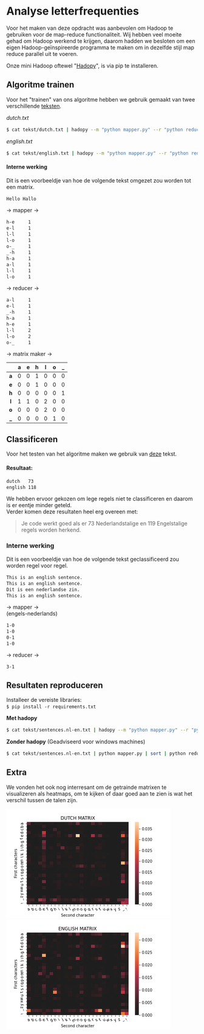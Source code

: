 # Analyse letterfrequenties
Voor het maken van deze opdracht was aanbevolen om Hadoop te gebruiken voor de map-reduce functionaliteit. Wij hebben veel moeite gehad om Hadoop werkend te krijgen, daarom hadden we besloten om een eigen Hadoop-geïnspireerde programma te maken om in dezelfde stijl map reduce parallel uit te voeren. 

Onze mini Hadoop oftewel "[Hadopy](https://github.com/MariaDukmak/Hadopy)", is via pip te installeren.


## Algoritme trainen 
Voor het "trainen" van ons algoritme hebben we gebruik gemaakt van twee verschillende  [teksten](https://github.com/MariaDukmak/DIP/tree/main/letterfrequenties/text). 

*dutch.txt*
```bash 
$ cat tekst/dutch.txt | hadopy --m "python mapper.py" --r "python reducer.py" | python matrix_saver.py dutch
```

*english.txt*
```bash 
$ cat tekst/english.txt | hadopy --m "python mapper.py" --r "python reducer.py" | python matrix_saver.py english
```

#### Interne werking
Dit is een voorbeeldje van hoe de volgende tekst omgezet zou worden tot een matrix.
```
Hello Hallo
```
→ mapper →
```
h-e     1
e-l     1
l-l     1
l-o     1
o-_     1
_-h     1
h-a     1
a-l     1
l-l     1
l-o     1
```
→ reducer →
```
a-l     1
e-l     1
_-h     1
h-a     1
h-e     1
l-l     2
l-o     2
o-_     1
```
→ matrix maker → 

|   | **a** | **e** | **h** | **l** | **o** | **_** |
| :------------: | :------------: | :------------: | :------------: | :------------: | :------------: | :------------: |
| **a** | 0 | 0 | 1 | 0 | 0 | 0 |
| **e** | 0 | 0 | 1 | 0 | 0 | 0 |
| **h** | 0 | 0 | 0 | 0 | 0 | 1 |
| **l**| 1 | 1 | 0 | 2 | 0 | 0 |
| **o** | 0 | 0 | 0 | 2 | 0 | 0 |
| **_** | 0 | 0 | 0 | 0 | 1 | 0 |

## Classificeren
Voor het testen van het algoritme maken we gebruik van [deze](https://github.com/MariaDukmak/DIP/blob/main/letterfrequenties/text/sentences.nl-en.txt) tekst.
#### Resultaat:
```
dutch   73
english 118
```

We hebben ervoor gekozen om lege regels niet te classificeren en daarom is er eentje minder geteld.  
Verder komen deze resultaten heel erg overeen met:
> Je code werkt goed als er 73 Nederlandstalige en 119 Engelstalige regels worden herkend.

### Interne werking
Dit is een voorbeeldje van hoe de volgende tekst geclassificeerd zou worden regel voor regel.
```
This is an english sentence.
This is an english sentence.
Dit is een nederlandse zin.
This is an english sentence.
```
→ mapper →  
(engels-nederlands)
```
1-0
1-0
0-1
1-0
```
→ reducer →
```
3-1
```

## Resultaten reproduceren
Installeer de vereiste libraries:   
`$ pip install -r requirements.txt`

__Met hadopy__

```bash 
$ cat tekst/sentences.nl-en.txt | hadopy --m "python mapper.py" --r "python reducer.py" | python classifier.py | python classifier_shower.py
```

__Zonder hadopy__ (Geadviseerd voor windows machines)

```bash 
$ cat tekst/sentences.nl-en.txt | python mapper.py | sort | python reducer.py | python classifier.py | python classifier_shower.py
```

## Extra
We vonden het ook nog interresant om de getrainde matrixen te visualizeren als heatmaps, 
om te kijken of daar goed aan te zien is wat het verschil tussen de talen zijn.

![Dutch heatmap](images/dutch-matrix.png)
![English heatmap](images/english-matrix.png)